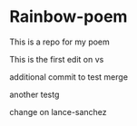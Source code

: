 # Rainbow-poem
This is a repo for my poem

This is the first edit on vs

additional commit to test merge 

another testg

change on lance-sanchez